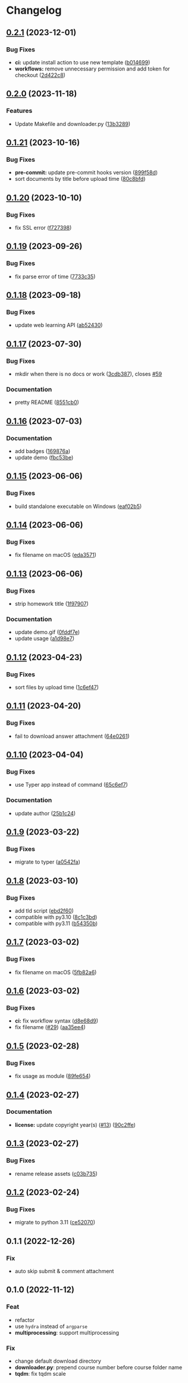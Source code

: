 # Changelog

## [0.2.1](https://github.com/liblaf/thu-learn-downloader/compare/v0.2.0...v0.2.1) (2023-12-01)

### Bug Fixes

- **ci:** update install action to use new template ([b014699](https://github.com/liblaf/thu-learn-downloader/commit/b014699d26f46e81ae941b8a81e77928c88169f7))
- **workflows:** remove unnecessary permission and add token for checkout ([2d422c8](https://github.com/liblaf/thu-learn-downloader/commit/2d422c8ffda7592e3cde26891367a144f1f72ee8))

## [0.2.0](https://github.com/liblaf/thu-learn-downloader/compare/v0.1.21...v0.2.0) (2023-11-18)

### Features

- Update Makefile and downloader.py ([13b3289](https://github.com/liblaf/thu-learn-downloader/commit/13b328946eae0f31b16fe9a53c9b3050588e3c10))

## [0.1.21](https://github.com/liblaf/thu-learn-downloader/compare/v0.1.20...v0.1.21) (2023-10-16)

### Bug Fixes

- **pre-commit:** update pre-commit hooks version ([899f58d](https://github.com/liblaf/thu-learn-downloader/commit/899f58dcbcdd6f308d47e97c677be9e457811b72))
- sort documents by title before upload time ([80c8bfd](https://github.com/liblaf/thu-learn-downloader/commit/80c8bfd4b7255d8f58e3fed773644a460c36f962))

## [0.1.20](https://github.com/liblaf/thu-learn-downloader/compare/v0.1.19...v0.1.20) (2023-10-10)

### Bug Fixes

- fix SSL error ([f727398](https://github.com/liblaf/thu-learn-downloader/commit/f7273980dbc15ee9a204a4830cf78337f5e5b838))

## [0.1.19](https://github.com/liblaf/thu-learn-downloader/compare/v0.1.18...v0.1.19) (2023-09-26)

### Bug Fixes

- fix parse error of time ([7733c35](https://github.com/liblaf/thu-learn-downloader/commit/7733c35cf1b468b47a549dd1fb0da4f59de9c624))

## [0.1.18](https://github.com/liblaf/thu-learn-downloader/compare/v0.1.17...v0.1.18) (2023-09-18)

### Bug Fixes

- update web learning API ([ab52430](https://github.com/liblaf/thu-learn-downloader/commit/ab524301ac0d544455b22d0be219dca1ac07bbd5))

## [0.1.17](https://github.com/liblaf/thu-learn-downloader/compare/v0.1.16...v0.1.17) (2023-07-30)

### Bug Fixes

- mkdir when there is no docs or work ([3cdb387](https://github.com/liblaf/thu-learn-downloader/commit/3cdb387e66feca8e697c3059bccb1440f240f7b3)), closes [#59](https://github.com/liblaf/thu-learn-downloader/issues/59)

### Documentation

- pretty README ([8551cb0](https://github.com/liblaf/thu-learn-downloader/commit/8551cb0e3c000a75d4b2059e299896b997a6f33e))

## [0.1.16](https://github.com/liblaf/thu-learn-downloader/compare/v0.1.15...v0.1.16) (2023-07-03)

### Documentation

- add badges ([169876a](https://github.com/liblaf/thu-learn-downloader/commit/169876a09722220ebd612f59e0c2043632ab855f))
- update demo ([fbc53be](https://github.com/liblaf/thu-learn-downloader/commit/fbc53be5846772ea507f871c837b66abe942faf0))

## [0.1.15](https://github.com/liblaf/thu-learn-downloader/compare/v0.1.14...v0.1.15) (2023-06-06)

### Bug Fixes

- build standalone executable on Windows ([eaf02b5](https://github.com/liblaf/thu-learn-downloader/commit/eaf02b567570e176ee5031d35543d02f962151c3))

## [0.1.14](https://github.com/liblaf/thu-learn-downloader/compare/v0.1.13...v0.1.14) (2023-06-06)

### Bug Fixes

- fix filename on macOS ([eda3571](https://github.com/liblaf/thu-learn-downloader/commit/eda3571930184ea351e63b7f2f82571b8ab8ff72))

## [0.1.13](https://github.com/liblaf/thu-learn-downloader/compare/v0.1.12...v0.1.13) (2023-06-06)

### Bug Fixes

- strip homework title ([1f97907](https://github.com/liblaf/thu-learn-downloader/commit/1f97907155fc374b7d74a5b4d853767fa3af3238))

### Documentation

- update demo.gif ([0fddf7e](https://github.com/liblaf/thu-learn-downloader/commit/0fddf7ebd713f6865454977cdbf59500569839cf))
- update usage ([a1d98e7](https://github.com/liblaf/thu-learn-downloader/commit/a1d98e71282291307794da6fba3e0008ecd75811))

## [0.1.12](https://github.com/liblaf/thu-learn-downloader/compare/v0.1.11...v0.1.12) (2023-04-23)

### Bug Fixes

- sort files by upload time ([1c6ef47](https://github.com/liblaf/thu-learn-downloader/commit/1c6ef4750875af988dda128a17b6da6c94da6997))

## [0.1.11](https://github.com/liblaf/thu-learn-downloader/compare/v0.1.10...v0.1.11) (2023-04-20)

### Bug Fixes

- fail to download answer attachment ([64e0261](https://github.com/liblaf/thu-learn-downloader/commit/64e0261391a1b3928e911aee0050e2c0b0dbde49))

## [0.1.10](https://github.com/liblaf/thu-learn-downloader/compare/v0.1.9...v0.1.10) (2023-04-04)

### Bug Fixes

- use Typer app instead of command ([65c6ef7](https://github.com/liblaf/thu-learn-downloader/commit/65c6ef7fef181afb5a983e5a68ac1afe2d636358))

### Documentation

- update author ([25b1c24](https://github.com/liblaf/thu-learn-downloader/commit/25b1c24a28a1285c15ab5aa5e521a0031ec250bd))

## [0.1.9](https://github.com/liblaf/thu-learn-downloader/compare/v0.1.8...v0.1.9) (2023-03-22)

### Bug Fixes

- migrate to typer ([a0542fa](https://github.com/liblaf/thu-learn-downloader/commit/a0542fa703c48a9967e6b4393a97f342217634f5))

## [0.1.8](https://github.com/liblaf/thu-learn-downloader/compare/v0.1.7...v0.1.8) (2023-03-10)

### Bug Fixes

- add tld script ([ebd2f60](https://github.com/liblaf/thu-learn-downloader/commit/ebd2f608350acd485d87f4e39165acd6f74a4d27))
- compatible with py3.10 ([8c1c3bd](https://github.com/liblaf/thu-learn-downloader/commit/8c1c3bdd27d7ee04c7c30d414efd854ffe411e1f))
- compatible with py3.11 ([b54350b](https://github.com/liblaf/thu-learn-downloader/commit/b54350b7759bebe7b128c3f892f993a59e227795))

## [0.1.7](https://github.com/liblaf/thu-learn-downloader/compare/v0.1.6...v0.1.7) (2023-03-02)

### Bug Fixes

- fix filename on macOS ([5fb82a6](https://github.com/liblaf/thu-learn-downloader/commit/5fb82a61f81befc475c39f5b866a60b014cae51b))

## [0.1.6](https://github.com/liblaf/thu-learn-downloader/compare/v0.1.5...v0.1.6) (2023-03-02)

### Bug Fixes

- **ci:** fix workflow syntax ([d8e68d9](https://github.com/liblaf/thu-learn-downloader/commit/d8e68d9aa21bb667d857fa74e3858e4387b4d8f4))
- fix filename ([#29](https://github.com/liblaf/thu-learn-downloader/issues/29)) ([aa35ee4](https://github.com/liblaf/thu-learn-downloader/commit/aa35ee4a0d6fd821596107b70ffd0bf9a629a1d3))

## [0.1.5](https://github.com/liblaf/thu-learn-downloader/compare/v0.1.4...v0.1.5) (2023-02-28)

### Bug Fixes

- fix usage as module ([89fe654](https://github.com/liblaf/thu-learn-downloader/commit/89fe6543cebf51b697016b37f5c7f44724380060))

## [0.1.4](https://github.com/liblaf/thu-learn-downloader/compare/v0.1.3...v0.1.4) (2023-02-27)

### Documentation

- **license:** update copyright year(s) ([#13](https://github.com/liblaf/thu-learn-downloader/issues/13)) ([90c2ffe](https://github.com/liblaf/thu-learn-downloader/commit/90c2ffe68a5348964e2887a6208359f266739330))

## [0.1.3](https://github.com/liblaf/thu-learn-downloader/compare/v0.1.2...v0.1.3) (2023-02-27)

### Bug Fixes

- rename release assets ([c03b735](https://github.com/liblaf/thu-learn-downloader/commit/c03b735b0213dc2851916e3ba1af14498d284296))

## [0.1.2](https://github.com/liblaf/thu-learn-downloader/compare/0.1.1...v0.1.2) (2023-02-24)

### Bug Fixes

- migrate to python 3.11 ([ce52070](https://github.com/liblaf/thu-learn-downloader/commit/ce52070b65bae9d5012445213d4fca30ff515f29))

## 0.1.1 (2022-12-26)

### Fix

- auto skip submit & comment attachment

## 0.1.0 (2022-11-12)

### Feat

- refactor
- use `hydra` instead of `argparse`
- **multiprocessing**: support multiprocessing

### Fix

- change default download directory
- **downloader.py**: prepend course number before course folder name
- **tqdm**: fix tqdm scale
